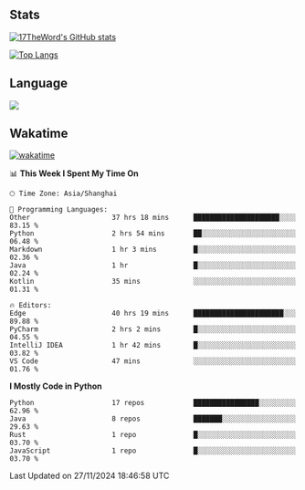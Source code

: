 ## Stats

[![17TheWord's GitHub stats](https://github-readme-stats.vercel.app/api?username=17TheWord&count_private=true&show_icons=true)](https://github.com/anuraghazra/github-readme-stats)

[![Top Langs](https://github-readme-stats.vercel.app/api/top-langs/?username=17TheWord&layout=compact&hide=html)](https://github.com/anuraghazra/github-readme-stats)

## Language

<img align="center" src="https://github-readme-stats-theword.vercel.app/api/wakatime?username=559772f0-9c03-4114-9e11-1b4b8b998e10&layout=compact&theme=dracula&hide_border=true">

## Wakatime

[![wakatime](https://wakatime.com/badge/user/559772f0-9c03-4114-9e11-1b4b8b998e10.svg)](https://wakatime.com/@559772f0-9c03-4114-9e11-1b4b8b998e10)

<!--START_SECTION:waka-->
📊 **This Week I Spent My Time On** 

```text
🕑︎ Time Zone: Asia/Shanghai

💬 Programming Languages: 
Other                    37 hrs 18 mins      █████████████████████░░░░   83.15 % 
Python                   2 hrs 54 mins       ██░░░░░░░░░░░░░░░░░░░░░░░   06.48 % 
Markdown                 1 hr 3 mins         █░░░░░░░░░░░░░░░░░░░░░░░░   02.36 % 
Java                     1 hr                █░░░░░░░░░░░░░░░░░░░░░░░░   02.24 % 
Kotlin                   35 mins             ░░░░░░░░░░░░░░░░░░░░░░░░░   01.31 % 

🔥 Editors: 
Edge                     40 hrs 19 mins      ██████████████████████░░░   89.88 % 
PyCharm                  2 hrs 2 mins        █░░░░░░░░░░░░░░░░░░░░░░░░   04.55 % 
IntelliJ IDEA            1 hr 42 mins        █░░░░░░░░░░░░░░░░░░░░░░░░   03.82 % 
VS Code                  47 mins             ░░░░░░░░░░░░░░░░░░░░░░░░░   01.76 % 
```

**I Mostly Code in Python** 

```text
Python                   17 repos            ████████████████░░░░░░░░░   62.96 % 
Java                     8 repos             ███████░░░░░░░░░░░░░░░░░░   29.63 % 
Rust                     1 repo              █░░░░░░░░░░░░░░░░░░░░░░░░   03.70 % 
JavaScript               1 repo              █░░░░░░░░░░░░░░░░░░░░░░░░   03.70 % 
```




 Last Updated on 27/11/2024 18:46:58 UTC
<!--END_SECTION:waka-->
